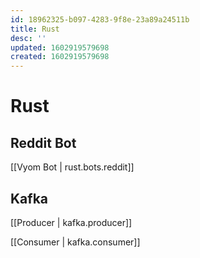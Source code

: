 ```yaml
---
id: 18962325-b097-4283-9f8e-23a89a24511b
title: Rust
desc: ''
updated: 1602919579698
created: 1602919579698
---
```

# Rust

## Reddit Bot

[[Vyom Bot | rust.bots.reddit]]


## Kafka

[[Producer | kafka.producer]]

[[Consumer | kafka.consumer]]